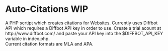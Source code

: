 # Auto-Citations WIP
<p>
  A PHP scrtipt which creates citations for Websites. Currently uses Diffbot API which requires a Diffbot API key in order to use.
  Create a trial acount at http://www.diffbot.com/ and paste your API key into the $DIFFBOT_API_KEY variable in index.php.
  <br />
  Current citation formats are MLA and APA. 
</p>  
